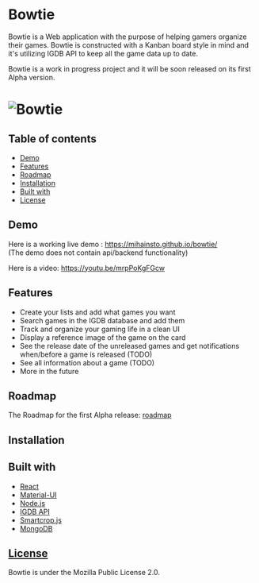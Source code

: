 # Bowtie
Bowtie is a Web application with the purpose of helping gamers organize their games. Bowtie is constructed with a Kanban board style in mind and it's utilizing IGDB API to keep all the game data up to date.  

Bowtie is a work in progress project and it will be soon released on its first Alpha version.

# ![Bowtie](https://i.imgur.com/OIMUDig.png)


## Table of contents

- [Demo](#demo)
- [Features](#features)
- [Roadmap](#roadmap)
- [Installation](#installation)
- [Built with](#built-with)
- [License](#license)

## Demo
Here is a working live demo :  https://mihainsto.github.io/bowtie/  
(The demo does not contain api/backend functionality)  

Here is a video: https://youtu.be/mrpPoKgFGcw 

## Features
- Create your lists and add what games you want
- Search games in the IGDB database and add them
- Track and organize your gaming life in a clean UI
- Display a reference image of the game on the card
- See the release date of the unreleased games and get notifications when/before a game is released (TODO)
- See all information about a game (TODO)
- More in the future

## Roadmap
The Roadmap for the first Alpha release:
[roadmap](https://github.com/mihainsto/bowtie/wiki/Roadmap-for-first-release)

## Installation


## Built with 

- [React](https://github.com/facebook/react)
- [Material-UI](https://github.com/mui-org/material-ui)
- [Node.js](https://github.com/nodejs/node)
- [IGDB API](https://www.igdb.com/api)
- [Smartcrop.js](https://github.com/jwagner/smartcrop.js/)
- [MongoDB](https://github.com/mongodb/mongo)

## [License](https://github.com/mihainsto/bowtie/blob/readme/LICENSE)
Bowtie is under the Mozilla Public License 2.0.



